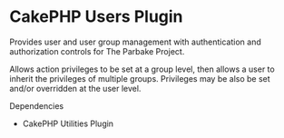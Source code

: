 # CakePHP Users Plugin

Provides user and user group management with authentication and authorization controls for The Parbake Project.

Allows action privileges to be set at a group level, then allows a user to inherit the privileges of multiple groups.
Privileges may be also be set and/or overridden at the user level.

Dependencies 

* CakePHP Utilities Plugin
